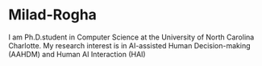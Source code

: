 # Milad-Rogha
I am Ph.D.student in Computer Science at the University of North Carolina Charlotte.
My research interest is in AI-assisted Human Decision-making (AAHDM) and Human AI Interaction (HAI)
